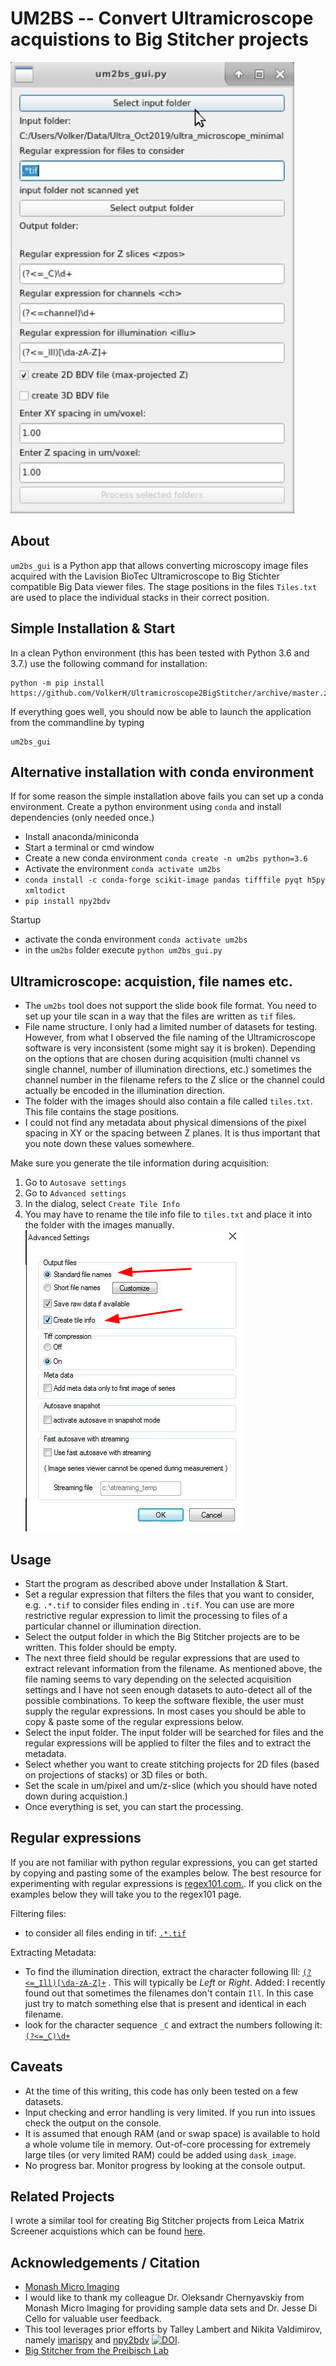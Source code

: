 # UM2BS -- Convert Ultramicroscope acquistions to Big Stitcher projects

![screenshot](./illustrations/um2bs_gui.JPG)

## About

`um2bs_gui` is a Python app that allows converting microscopy image files acquired with the Lavision BioTec Ultramicroscope to Big Stichter compatible Big Data viewer files. The stage positions in the files `Tiles.txt` are used to place the individual
stacks in their correct position.


## Simple Installation & Start

In a clean Python environment (this has been tested with Python 3.6 and 3.7.) use 
the following command for installation:

```
python -m pip install https://github.com/VolkerH/Ultramicroscope2BigStitcher/archive/master.zip
```

If everything goes well, you should now be able to launch the application from the commandline by typing

```
um2bs_gui
```


## Alternative installation with conda environment


If for some reason the simple installation above fails you can set up a conda environment.
Create a python environment using `conda` and install dependencies (only needed once.)

* Install anaconda/miniconda
* Start a terminal or cmd window
* Create a new conda environment `conda create -n um2bs python=3.6`
* Activate the environment `conda activate um2bs`
* `conda install -c conda-forge scikit-image pandas tifffile pyqt h5py xmltodict`
* `pip install npy2bdv`

Startup

* activate the conda environment `conda activate um2bs`
* in the `um2bs` folder execute `python um2bs_gui.py`

## Ultramicroscope: acquistion, file names etc. 

* The `um2bs` tool does not support the slide book file format. You need to set up your tile scan in a way that the files are written as `tif` files.
* File name structure. I only had a limited number of datasets for testing. However, from what I observed the file naming of the Ultramicroscope software is very inconsistent (some might say it is broken). Depending on the options that are chosen during acquisition (multi channel vs single channel, number of illumination directions, etc.) sometimes the channel number in the filename refers to the Z slice or the channel could actually be encoded in the illumination direction.
* The folder with the images should also contain a file called `tiles.txt`. This file contains the stage positions.
* I could not find any metadata about physical dimensions of the pixel spacing in XY or the spacing between Z planes. It is thus important that you note down these values
somewhere.

Make sure you generate the tile information during acquisition:

1. Go to `Autosave settings`
1. Go to `Advanced settings`
1. In the dialog, select `Create Tile Info`
1. You may have to rename the tile info file to `tiles.txt` and place it into the folder with the images manually. 
![advanced settings screenshot](./illustrations/tiles.png)

## Usage

* Start the program as described above under Installation & Start.
* Set a regular expression that filters the files that you want to consider, e.g. `.*.tif` to consider files ending in `.tif`. You can use are more restrictive regular expression to limit the processing to files of a particular channel or illumination direction.
* Select the output folder in which the Big Stitcher projects are to be written. This folder should be empty.
* The next three field should be regular expressions that are used to extract relevant information from the filename. As mentioned above, the file naming seems to vary depending on the selected acquisition settings and I have not seen enough datasets to auto-detect all of the possible combinations. To keep the software flexible, the user must supply the regular expressions. In most cases you should be able to copy & paste some of the regular expressions below.
* Select the input folder. The input folder will be searched for files and the regular expressions will be applied to filter the files and to extract the metadata.
* Select whether you want to create stitching projects for 2D files (based on projections of stacks) or 3D files or both.
* Set the scale in um/pixel and um/z-slice (which you should have noted down during acquistion.)
* Once everything is set, you can start the processing.

## Regular expressions

If you are not familiar with python regular expressions, you can get started by copying and pasting some of the examples below. The best resource for experimenting with regular expressions is [regex101.com.](https://regex101.com). If you click on the examples below they will take you to the regex101 page.

Filtering files:
* to consider all files ending in tif: [`.*.tif`](https://regex101.com/r/mP31CL/1)

Extracting Metadata:
* To find the illumination direction, extract the character following Ill: [`(?<=_Ill)[\da-zA-Z]+`](https://regex101.com/r/sk8w3u/1/) . This will typically be _Left_ or _Right_. Added: I recently found out that sometimes the filenames don't contain `Ill`. In this case just try to match something else that is present and identical in each filename. 
* look for the character sequence `_C` and extract the numbers following it: 
[`(?<=_C)\d+`](https://regex101.com/r/HGR2iZ/1)

## Caveats

* At the time of this writing, this code has only been tested on a few datasets.
* Input checking and error handling is very limited. If you run into issues check the output on the console.
* It is assumed that enough RAM (and or swap space) is available to hold a whole volume tile in memory. Out-of-core processing for extremely large tiles (or very limited RAM) could be added using `dask_image`.
* No progress bar. Monitor progress by looking at the console output.

## Related Projects

I wrote a similar tool for creating Big Stitcher projects from Leica Matrix Screener acquistions which can be found [here](https://github.com/VolkerH/LeicaMatrixScreener2BigStitcher).

## Acknowledgements / Citation

* [Monash Micro Imaging](https://www.monash.edu/researchinfrastructure/mmi)
* I would like to thank my colleague Dr. Oleksandr Chernyavskiy from Monash Micro Imaging for providing sample data sets and Dr. Jesse Di Cello for valuable user feedback.
* This tool leverages prior efforts by Talley Lambert and Nikita Valdimirov, namely [imarispy](https://github.com/tlambert03/imarispy) and [npy2bdv](https://github.com/nvladimus/npy2bdv) [![DOI](https://zenodo.org/badge/DOI/10.5281/zenodo.3971783.svg)](https://doi.org/10.5281/zenodo.3971783
). 
* [Big Stitcher from the Preibisch Lab](https://www.nature.com/articles/s41592-019-0501-0)
